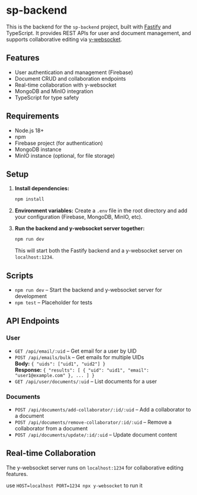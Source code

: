 # sp-backend

This is the backend for the `sp-backend` project, built with [Fastify](https://www.fastify.io/) and TypeScript. It provides REST APIs for user and document management, and supports collaborative editing via [y-websocket](https://github.com/yjs/y-websocket).

## Features

- User authentication and management (Firebase)
- Document CRUD and collaboration endpoints
- Real-time collaboration with y-websocket
- MongoDB and MinIO integration
- TypeScript for type safety

## Requirements

- Node.js 18+
- npm
- Firebase project (for authentication)
- MongoDB instance
- MinIO instance (optional, for file storage)

## Setup

1. **Install dependencies:**
   ```sh
   npm install
   ```

2. **Environment variables:**
   Create a `.env` file in the root directory and add your configuration (Firebase, MongoDB, MinIO, etc).

3. **Run the backend and y-websocket server together:**
   ```sh
   npm run dev
   ```
   This will start both the Fastify backend and a y-websocket server on `localhost:1234`.

## Scripts

- `npm run dev` – Start the backend and y-websocket server for development
- `npm test` – Placeholder for tests

## API Endpoints

### User

- `GET /api/email/:uid` – Get email for a user by UID
- `POST /api/emails/bulk` – Get emails for multiple UIDs  
  **Body:** `{ "uids": ["uid1", "uid2"] }`  
  **Response:** `{ "results": [ { "uid": "uid1", "email": "user1@example.com" }, ... ] }`
- `GET /api/user/documents/:uid` – List documents for a user

### Documents

- `POST /api/documents/add-collaborator/:id/:uid` – Add a collaborator to a document
- `POST /api/documents/remove-collaborator/:id/:uid` – Remove a collaborator from a document
- `POST /api/documents/update/:id/:uid` – Update document content

## Real-time Collaboration

The y-websocket server runs on `localhost:1234` for collaborative editing features.

use `HOST=localhost PORT=1234 npx y-websocket` to run it
